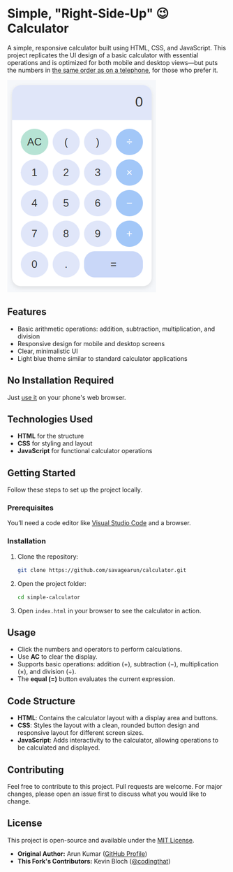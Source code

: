 
# Simple, "Right-Side-Up" 😉 Calculator

A simple, responsive calculator built using HTML, CSS, and JavaScript. This project replicates the UI design of a basic calculator with essential operations and is optimized for both mobile and desktop views—but puts the numbers in [the same order as on a telephone](https://ux.stackexchange.com/questions/16666/why-do-numpads-on-keyboards-and-phones-have-reversed-layouts), for those who prefer it.

![Calculator Preview](Screenshot.png)

## Features

- Basic arithmetic operations: addition, subtraction, multiplication, and division
- Responsive design for mobile and desktop screens
- Clear, minimalistic UI
- Light blue theme similar to standard calculator applications

## No Installation Required

Just [use it](https://codingthat.github.io/calculator/) on your phone's web browser.

## Technologies Used

- **HTML** for the structure
- **CSS** for styling and layout
- **JavaScript** for functional calculator operations

## Getting Started

Follow these steps to set up the project locally.

### Prerequisites

You’ll need a code editor like [Visual Studio Code](https://code.visualstudio.com/) and a browser.

### Installation

1. Clone the repository:

   ```bash
   git clone https://github.com/savagearun/calculator.git
   ```

2. Open the project folder:

   ```bash
   cd simple-calculator
   ```

3. Open `index.html` in your browser to see the calculator in action.

## Usage

- Click the numbers and operators to perform calculations.
- Use **AC** to clear the display.
- Supports basic operations: addition (+), subtraction (−), multiplication (×), and division (÷).
- The **equal (=)** button evaluates the current expression.

## Code Structure

- **HTML**: Contains the calculator layout with a display area and buttons.
- **CSS**: Styles the layout with a clean, rounded button design and responsive layout for different screen sizes.
- **JavaScript**: Adds interactivity to the calculator, allowing operations to be calculated and displayed.

## Contributing

Feel free to contribute to this project. Pull requests are welcome. For major changes, please open an issue first to discuss what you would like to change.

## License

This project is open-source and available under the [MIT License](LICENSE).


- **Original Author:** Arun Kumar ([GitHub Profile](https://github.com/savagearun))
- **This Fork's Contributors:** Kevin Bloch ([@codingthat](https://github.com/codingthat))